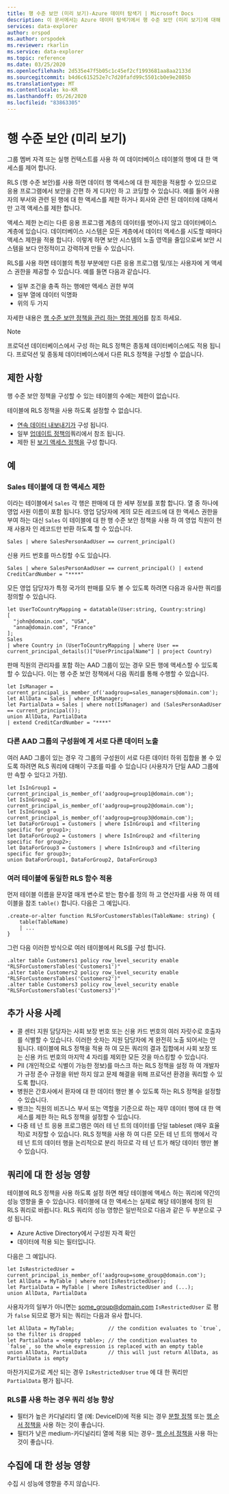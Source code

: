 ```yaml
---
title: 행 수준 보안 (미리 보기)-Azure 데이터 탐색기 | Microsoft Docs
description: 이 문서에서는 Azure 데이터 탐색기에서 행 수준 보안 (미리 보기)에 대해 설명 합니다.
services: data-explorer
author: orspod
ms.author: orspodek
ms.reviewer: rkarlin
ms.service: data-explorer
ms.topic: reference
ms.date: 03/25/2020
ms.openlocfilehash: 2d535e47f5b05c1c45ef2cf1993681aa8aa2133d
ms.sourcegitcommit: b4d6c615252e7c7d20fafd99c5501cb0e9e2085b
ms.translationtype: MT
ms.contentlocale: ko-KR
ms.lasthandoff: 05/26/2020
ms.locfileid: "83863305"
---
```

# <a name="row-level-security-preview"></a>행 수준 보안 (미리 보기)

그룹 멤버 자격 또는 실행 컨텍스트를 사용 하 여 데이터베이스 테이블의 행에 대 한 액세스를 제어 합니다.

RLS (행 수준 보안)를 사용 하면 데이터 행 액세스에 대 한 제한을 적용할 수 있으므로 응용 프로그램에서 보안을 간편 하 게 디자인 하 고 코딩할 수 있습니다. 예를 들어 사용자의 부서와 관련 된 행에 대 한 액세스를 제한 하거나 회사와 관련 된 데이터에 대해서만 고객 액세스를 제한 합니다.

액세스 제한 논리는 다른 응용 프로그램 계층의 데이터를 벗어나지 않고 데이터베이스 계층에 있습니다. 데이터베이스 시스템은 모든 계층에서 데이터 액세스를 시도할 때마다 액세스 제한을 적용 합니다. 이렇게 하면 보안 시스템의 노출 영역을 줄임으로써 보안 시스템을 보다 안정적이고 강력하게 만들 수 있습니다.

RLS를 사용 하면 테이블의 특정 부분에만 다른 응용 프로그램 및/또는 사용자에 게 액세스 권한을 제공할 수 있습니다. 예를 들면 다음과 같습니다.

* 일부 조건을 충족 하는 행에만 액세스 권한 부여
* 일부 열에 데이터 익명화
* 위의 두 가지

자세한 내용은 [행 수준 보안 정책을 관리 하는 명령 제어](../management/row-level-security-policy.md)를 참조 하세요.

> [!Note]
> 프로덕션 데이터베이스에서 구성 하는 RLS 정책은 종동체 데이터베이스에도 적용 됩니다. 프로덕션 및 종동체 데이터베이스에서 다른 RLS 정책을 구성할 수 없습니다.

## <a name="limitations"></a>제한 사항

행 수준 보안 정책을 구성할 수 있는 테이블의 수에는 제한이 없습니다.

테이블에 RLS 정책을 사용 하도록 설정할 수 없습니다.
* [연속 데이터 내보내기가](../management/data-export/continuous-data-export.md) 구성 됩니다.
* 일부 [업데이트 정책의](./updatepolicy.md)쿼리에서 참조 됩니다.
* 제한 된 [보기 액세스 정책을](./restrictedviewaccesspolicy.md) 구성 합니다.

## <a name="examples"></a>예

### <a name="limiting-access-to-sales-table"></a>Sales 테이블에 대 한 액세스 제한

이라는 테이블에서 `Sales` 각 행은 판매에 대 한 세부 정보를 포함 합니다. 열 중 하나에 영업 사원 이름이 포함 됩니다. 영업 담당자에 게의 모든 레코드에 대 한 액세스 권한을 부여 하는 대신 `Sales` 이 테이블에 대 한 행 수준 보안 정책을 사용 하 여 영업 직원이 현재 사용자 인 레코드만 반환 하도록 할 수 있습니다.

```kusto
Sales | where SalesPersonAadUser == current_principal()
```

신용 카드 번호를 마스킹할 수도 있습니다.

```kusto
Sales | where SalesPersonAadUser == current_principal() | extend CreditCardNumber = "****"
```

모든 영업 담당자가 특정 국가의 판매를 모두 볼 수 있도록 하려면 다음과 유사한 쿼리를 정의할 수 있습니다.

```kusto
let UserToCountryMapping = datatable(User:string, Country:string)
[
  "john@domain.com", "USA",
  "anna@domain.com", "France"
];
Sales
| where Country in (UserToCountryMapping | where User == current_principal_details()["UserPrincipalName"] | project Country)
```

판매 직원의 관리자를 포함 하는 AAD 그룹이 있는 경우 모든 행에 액세스할 수 있도록 할 수 있습니다. 이는 행 수준 보안 정책에서 다음 쿼리를 통해 수행할 수 있습니다.

```kusto
let IsManager = current_principal_is_member_of('aadgroup=sales_managers@domain.com');
let AllData = Sales | where IsManager;
let PartialData = Sales | where not(IsManager) and (SalesPersonAadUser == current_principal());
union AllData, PartialData
| extend CreditCardNumber = "****"
```

### <a name="exposing-different-data-to-members-of-different-aad-groups"></a>다른 AAD 그룹의 구성원에 게 서로 다른 데이터 노출

여러 AAD 그룹이 있는 경우 각 그룹의 구성원이 서로 다른 데이터 하위 집합을 볼 수 있도록 하려면 RLS 쿼리에 대해이 구조를 따를 수 있습니다 (사용자가 단일 AAD 그룹에만 속할 수 있다고 가정).

```kusto
let IsInGroup1 = current_principal_is_member_of('aadgroup=group1@domain.com');
let IsInGroup2 = current_principal_is_member_of('aadgroup=group2@domain.com');
let IsInGroup3 = current_principal_is_member_of('aadgroup=group3@domain.com');
let DataForGroup1 = Customers | where IsInGroup1 and <filtering specific for group1>;
let DataForGroup2 = Customers | where IsInGroup2 and <filtering specific for group2>;
let DataForGroup3 = Customers | where IsInGroup3 and <filtering specific for group3>;
union DataForGroup1, DataForGroup2, DataForGroup3
```

### <a name="applying-the-same-rls-function-on-multiple-tables"></a>여러 테이블에 동일한 RLS 함수 적용

먼저 테이블 이름을 문자열 매개 변수로 받는 함수를 정의 하 고 연산자를 사용 하 여 테이블을 참조 `table()` 합니다. 다음은 그 예입니다.

```
.create-or-alter function RLSForCustomersTables(TableName: string) {
    table(TableName)
    | ...
}
```

그런 다음 이러한 방식으로 여러 테이블에서 RLS를 구성 합니다.

```
.alter table Customers1 policy row_level_security enable "RLSForCustomersTables('Customers1')"
.alter table Customers2 policy row_level_security enable "RLSForCustomersTables('Customers2')"
.alter table Customers3 policy row_level_security enable "RLSForCustomersTables('Customers3')"
```

## <a name="more-use-cases"></a>추가 사용 사례

* 콜 센터 지원 담당자는 사회 보장 번호 또는 신용 카드 번호의 여러 자릿수로 호출자를 식별할 수 있습니다. 이러한 숫자는 지원 담당자에 게 완전히 노출 되어서는 안 됩니다. 테이블에 RLS 정책을 적용 하 여 모든 쿼리의 결과 집합에서 사회 보장 또는 신용 카드 번호의 마지막 4 자리를 제외한 모든 것을 마스킹할 수 있습니다.
* PII (개인적으로 식별이 가능한 정보)를 마스크 하는 RLS 정책을 설정 하 여 개발자가 규정 준수 규정을 위반 하지 않고 문제 해결을 위해 프로덕션 환경을 쿼리할 수 있도록 합니다.
* 병원은 간호사에서 환자에 대 한 데이터 행만 볼 수 있도록 하는 RLS 정책을 설정할 수 있습니다.
* 뱅크는 직원의 비즈니스 부서 또는 역할을 기준으로 하는 재무 데이터 행에 대 한 액세스를 제한 하는 RLS 정책을 설정할 수 있습니다.
* 다중 테 넌 트 응용 프로그램은 여러 테 넌 트의 데이터를 단일 tableset (매우 효율적)로 저장할 수 있습니다. RLS 정책을 사용 하 여 다른 모든 테 넌 트의 행에서 각 테 넌 트의 데이터 행을 논리적으로 분리 하므로 각 테 넌 트가 해당 데이터 행만 볼 수 있습니다.

## <a name="performance-impact-on-queries"></a>쿼리에 대 한 성능 영향

테이블에 RLS 정책을 사용 하도록 설정 하면 해당 테이블에 액세스 하는 쿼리에 약간의 성능 영향을 줄 수 있습니다. 테이블에 대 한 액세스는 실제로 해당 테이블에 정의 된 RLS 쿼리로 바뀝니다. RLS 쿼리의 성능 영향은 일반적으로 다음과 같은 두 부분으로 구성 됩니다.

* Azure Active Directory에서 구성원 자격 확인
* 데이터에 적용 되는 필터입니다.

다음은 그 예입니다.

```kusto
let IsRestrictedUser = current_principal_is_member_of('aadgroup=some_group@domain.com');
let AllData = MyTable | where not(IsRestrictedUser);
let PartialData = MyTable | where IsRestrictedUser and (...);
union AllData, PartialData
```

사용자가의 일부가 아니면는 some_group@domain.com `IsRestrictedUser` 로 평가 `false` 되므로 평가 되는 쿼리는 다음과 유사 합니다.

```kusto
let AllData = MyTable;           // the condition evaluates to `true`, so the filter is dropped
let PartialData = <empty table>; // the condition evaluates to `false`, so the whole expression is replaced with an empty table
union AllData, PartialData       // this will just return AllData, as PartialData is empty
```

마찬가지로가로 계산 되는 경우 `IsRestrictedUser` `true` 에 대 한 쿼리만 `PartialData` 평가 됩니다.

### <a name="improve-query-performance-when-rls-is-used"></a>RLS를 사용 하는 경우 쿼리 성능 향상

* 필터가 높은 카디널리티 열 (예: DeviceID)에 적용 되는 경우 [분할 정책](./partitioningpolicy.md) 또는 [행 순서 정책을](./roworderpolicy.md) 사용 하는 것이 좋습니다.
* 필터가 낮은 medium-카디널리티 열에 적용 되는 경우- [행 순서 정책을](./roworderpolicy.md) 사용 하는 것이 좋습니다.

## <a name="performance-impact-on-ingestion"></a>수집에 대 한 성능 영향

수집 시 성능에 영향을 주지 않습니다.

